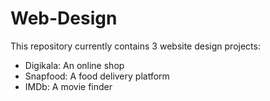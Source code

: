 # Web-Design
This repository currently contains 3 website design projects:
- Digikala: An online shop
- Snapfood: A food delivery platform
- IMDb: A movie finder

